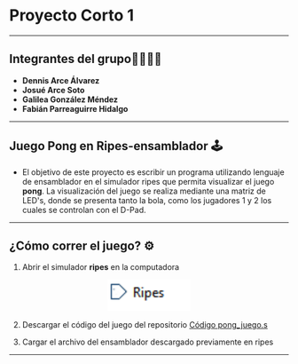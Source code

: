 # Proyecto Corto 1 

---

## Integrantes del grupo👩‍💻👨‍💻
- **Dennis Arce Álvarez**
- **Josué Arce Soto**
- **Galilea González Méndez**
- **Fabián Parreaguirre Hidalgo**

---
## Juego Pong en Ripes-ensamblador 🕹️

- El objetivo de este proyecto es escribir un programa utilizando lenguaje de ensamblador en el simulador ripes que permita visualizar el juego **pong**. La visualización del juego se realiza mediante una matriz de LED's, donde se presenta tanto la bola, como los jugadores 1 y 2 los cuales se controlan con el D-Pad.

---

## ¿Cómo correr el juego? ⚙️
1. Abrir el simulador **ripes** en la computadora
<p align="center">
  <img src="ripes.png" width="150"/>
</p>

2. Descargar el código del juego del repositorio  [Código pong_juego.s](https://github.com/fabianparrea/ProyectoDigitales/blob/main/pong_juego.s)

3. Cargar el archivo del ensamblador descargado previamente en ripes 
---

